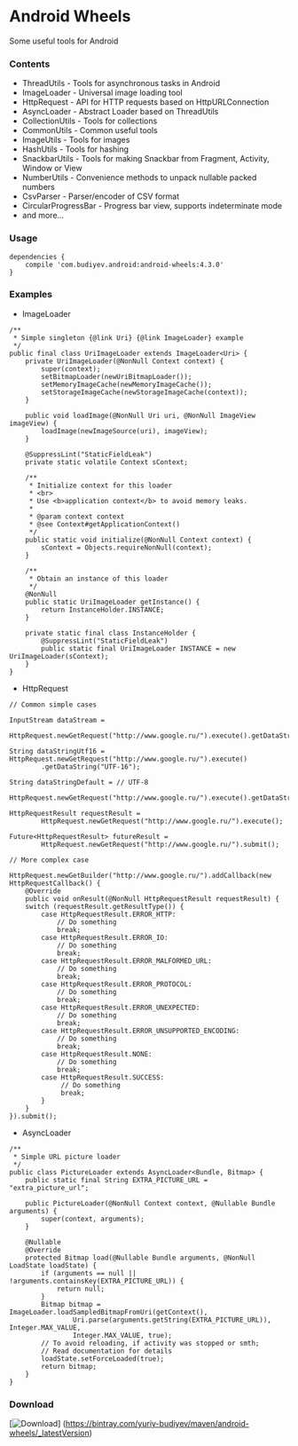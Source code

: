 # Android Wheels
Some useful tools for Android

### Contents
* ThreadUtils - Tools for asynchronous tasks in Android
* ImageLoader - Universal image loading tool
* HttpRequest - API for HTTP requests based on HttpURLConnection
* AsyncLoader - Abstract Loader based on ThreadUtils
* CollectionUtils - Tools for collections
* CommonUtils - Common useful tools
* ImageUtils - Tools for images
* HashUtils - Tools for hashing
* SnackbarUtils - Tools for making Snackbar from Fragment, Activity, Window or View
* NumberUtils - Convenience methods to unpack nullable packed numbers
* CsvParser - Parser/encoder of CSV format
* CircularProgressBar - Progress bar view, supports indeterminate mode
* and more...

### Usage
```
dependencies {
    compile 'com.budiyev.android:android-wheels:4.3.0'
}
```

### Examples
* ImageLoader
```
/**
 * Simple singleton {@link Uri} {@link ImageLoader} example
 */
public final class UriImageLoader extends ImageLoader<Uri> {
    private UriImageLoader(@NonNull Context context) {
        super(context);
        setBitmapLoader(newUriBitmapLoader());
        setMemoryImageCache(newMemoryImageCache());
        setStorageImageCache(newStorageImageCache(context));
    }

    public void loadImage(@NonNull Uri uri, @NonNull ImageView imageView) {
        loadImage(newImageSource(uri), imageView);
    }

    @SuppressLint("StaticFieldLeak")
    private static volatile Context sContext;

    /**
     * Initialize context for this loader
     * <br>
     * Use <b>application context</b> to avoid memory leaks.
     *
     * @param context context
     * @see Context#getApplicationContext()
     */
    public static void initialize(@NonNull Context context) {
        sContext = Objects.requireNonNull(context);
    }

    /**
     * Obtain an instance of this loader
     */
    @NonNull
    public static UriImageLoader getInstance() {
        return InstanceHolder.INSTANCE;
    }

    private static final class InstanceHolder {
        @SuppressLint("StaticFieldLeak")
        public static final UriImageLoader INSTANCE = new UriImageLoader(sContext);
    }
}
```

* HttpRequest
```
// Common simple cases

InputStream dataStream =
        HttpRequest.newGetRequest("http://www.google.ru/").execute().getDataStream();

String dataStringUtf16 = HttpRequest.newGetRequest("http://www.google.ru/").execute()
        .getDataString("UTF-16");

String dataStringDefault = // UTF-8
        HttpRequest.newGetRequest("http://www.google.ru/").execute().getDataString();

HttpRequestResult requestResult =
        HttpRequest.newGetRequest("http://www.google.ru/").execute();

Future<HttpRequestResult> futureResult =
        HttpRequest.newGetRequest("http://www.google.ru/").submit();

// More complex case

HttpRequest.newGetBuilder("http://www.google.ru/").addCallback(new HttpRequestCallback() {
    @Override
    public void onResult(@NonNull HttpRequestResult requestResult) {
    switch (requestResult.getResultType()) {
        case HttpRequestResult.ERROR_HTTP:
            // Do something
            break;
        case HttpRequestResult.ERROR_IO:
            // Do something
            break;
        case HttpRequestResult.ERROR_MALFORMED_URL:
            // Do something
            break;
        case HttpRequestResult.ERROR_PROTOCOL:
            // Do something
            break;
        case HttpRequestResult.ERROR_UNEXPECTED:
            // Do something
            break;
        case HttpRequestResult.ERROR_UNSUPPORTED_ENCODING:
            // Do something
            break;
        case HttpRequestResult.NONE:
            // Do something
            break;
        case HttpRequestResult.SUCCESS:
             // Do something
             break;
        }
    }
}).submit();
```

* AsyncLoader
```
/**
 * Simple URL picture loader
 */
public class PictureLoader extends AsyncLoader<Bundle, Bitmap> {
    public static final String EXTRA_PICTURE_URL = "extra_picture_url";

    public PictureLoader(@NonNull Context context, @Nullable Bundle arguments) {
        super(context, arguments);
    }

    @Nullable
    @Override
    protected Bitmap load(@Nullable Bundle arguments, @NonNull LoadState loadState) {
        if (arguments == null || !arguments.containsKey(EXTRA_PICTURE_URL)) {
            return null;
        }
        Bitmap bitmap = ImageLoader.loadSampledBitmapFromUri(getContext(),
                Uri.parse(arguments.getString(EXTRA_PICTURE_URL)), Integer.MAX_VALUE,
                Integer.MAX_VALUE, true);
        // To avoid reloading, if activity was stopped or smth;
        // Read documentation for details
        loadState.setForceLoaded(true);
        return bitmap;
    }
}
```

### Download
[![Download](https://api.bintray.com/packages/yuriy-budiyev/maven/android-wheels/images/download.svg)]
(https://bintray.com/yuriy-budiyev/maven/android-wheels/_latestVersion)
